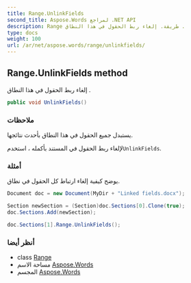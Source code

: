 ```yaml
---
title: Range.UnlinkFields
second_title: Aspose.Words لمراجع .NET API
description: Range طريقة. إلغاء ربط الحقول في هذا النطاق .
type: docs
weight: 100
url: /ar/net/aspose.words/range/unlinkfields/
---
```

## Range.UnlinkFields method

إلغاء ربط الحقول في هذا النطاق .

```csharp
public void UnlinkFields()
```

### ملاحظات

يستبدل جميع الحقول في هذا النطاق بأحدث نتائجها.

لإلغاء ربط الحقول في المستند بأكمله ، استخدم`UnlinkFields`.

### أمثلة

يوضح كيفية إلغاء ارتباط كل الحقول في نطاق.

```csharp
Document doc = new Document(MyDir + "Linked fields.docx");

Section newSection = (Section)doc.Sections[0].Clone(true);
doc.Sections.Add(newSection);

doc.Sections[1].Range.UnlinkFields();
```

### أنظر أيضا

* class [Range](../)
* مساحة الاسم [Aspose.Words](../../range/)
* المجسم [Aspose.Words](../../../)


